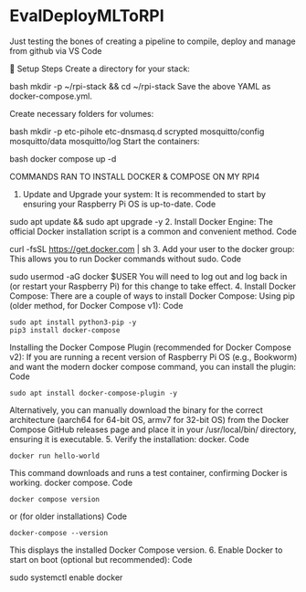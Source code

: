 # EvalDeployMLToRPI
Just testing the bones of creating a pipeline to compile, deploy and manage from github via VS Code


🚀 Setup Steps
Create a directory for your stack:

bash
mkdir -p ~/rpi-stack && cd ~/rpi-stack
Save the above YAML as docker-compose.yml.

Create necessary folders for volumes:

bash
mkdir -p etc-pihole etc-dnsmasq.d scrypted mosquitto/config mosquitto/data mosquitto/log
Start the containers:

bash
docker compose up -d

COMMANDS RAN TO INSTALL DOCKER & COMPOSE ON MY RPI4

1. Update and Upgrade your system:
It is recommended to start by ensuring your Raspberry Pi OS is up-to-date.
Code

sudo apt update && sudo apt upgrade -y
2. Install Docker Engine:
The official Docker installation script is a common and convenient method.
Code

curl -fsSL https://get.docker.com | sh
3. Add your user to the docker group:
This allows you to run Docker commands without sudo.
Code

sudo usermod -aG docker $USER
You will need to log out and log back in (or restart your Raspberry Pi) for this change to take effect.
4. Install Docker Compose:
There are a couple of ways to install Docker Compose:
Using pip (older method, for Docker Compose v1):
Code

    sudo apt install python3-pip -y
    pip3 install docker-compose
Installing the Docker Compose Plugin (recommended for Docker Compose v2):
If you are running a recent version of Raspberry Pi OS (e.g., Bookworm) and want the modern docker compose command, you can install the plugin:
Code

    sudo apt install docker-compose-plugin -y
Alternatively, you can manually download the binary for the correct architecture (aarch64 for 64-bit OS, armv7 for 32-bit OS) from the Docker Compose GitHub releases page and place it in your /usr/local/bin/ directory, ensuring it is executable.
5. Verify the installation:
docker.
Code

    docker run hello-world
This command downloads and runs a test container, confirming Docker is working. docker compose.
Code

    docker compose version
or (for older installations)
Code

    docker-compose --version
This displays the installed Docker Compose version.
6. Enable Docker to start on boot (optional but recommended):
Code

sudo systemctl enable docker